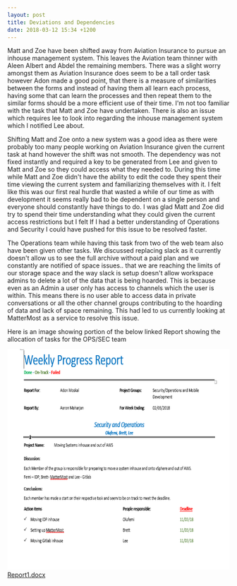 ```yaml
---
layout: post
title: Deviations and Dependencies
date: 2018-03-12 15:34 +1200
---
```


Matt and Zoe have been shifted away from Aviation Insurance to pursue an inhouse management system. 
This leaves the Aviation team thinner with Aleen Albert and Abdel the remaining members. There was a slight worry amongst them as Aviation Insurance does seem to be a tall order task however Adon made a good point, that there is a measure of similarities between the forms and instead of having them all learn each process, having some that can learn the processes and then repeat them to the similar forms should be a more efficient use of their time. I'm not too familiar with the task that Matt and Zoe have undertaken. There is also an issue which requires lee to look into regarding the inhouse management system which I notified Lee about. 

Shifting Matt and Zoe onto a new system was a good idea as there were probably too many people working on Aviation Insurance given the current task at hand however the shift was not smooth. The dependency was not fixed instantly and required a key to be generated from Lee and given to Matt and Zoe so they could access what they needed to. During this time while Matt and Zoe didn't have the ability to edit the code they spent their time viewing the current system and familiarizing themselves with it. 
I felt like this was our first real hurdle that wasted a while of our time as with development it seems really bad to be dependent on a single person and everyone should constantly have things to do. I was glad Matt and Zoe did try to spend their time understanding what they could given the current access restrictions but I felt If I had a better understanding of Operations and Security I could have pushed for this issue to be resolved faster.

The Operations team while having this task from two of the web team also have been given other tasks. 
We discussed replacing slack as it currently doesn't allow us to see the full archive without a paid plan and we constantly are notified of space issues.. that we are reaching the limits of our storage space and the way slack is setup doesn't allow workspace admins to delete a lot of the data that is being hoarded. This is because even as an Admin a user only has access to channels which the user is within. This means there is no user able to access data in private conversations or all the other channel groups contributing to the hoarding of data and lack of space remaining. This had led to us currently looking at MatterMost as a service to resolve this issue.

Here is an image showing portion of the below linked Report showing the allocation of tasks for the OPS/SEC team

<img src="/resources/image_report1.png" alt="report1_clipped" height="500" width="600">

<a href="/resources/Report1.docx" download="Report1.docx"> 
   Report1.docx
</a>
